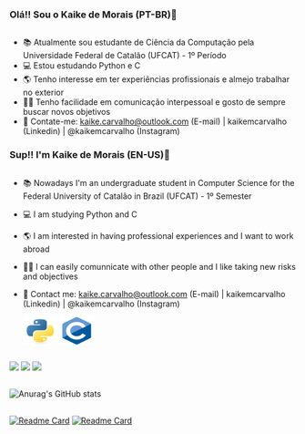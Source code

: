 ### Olá!! Sou o Kaike de Morais (PT-BR)👋

##
- 📚 Atualmente sou estudante de Ciência da Computação pela Universidade Federal de Catalão (UFCAT) - 1º Período
- 💻 Estou estudando Python e C
- 🌎 Tenho interesse em ter experiências profissionais e almejo trabalhar no exterior
- 🧑‍💻 Tenho facilidade em comunicação interpessoal e gosto de sempre buscar novos objetivos
- 💬 Contate-me: kaike.carvalho@outlook.com (E-mail) | kaikemcarvalho (Linkedin) | @kaikemcarvalho (Instagram) 

### Sup!! I'm Kaike de Morais (EN-US)👋

##
- 📚 Nowadays I'm an undergraduate student in Computer Science for the Federal University of Catalão in Brazil (UFCAT) - 1º Semester
- 💻 I am studying Python and C
- 🌎 I am interested in having professional experiences and I want to work abroad 
- 🧑‍💻 I can easily comunnicate with other people and I like taking new risks and objectives
- 💬 Contact me: kaike.carvalho@outlook.com (E-mail) | kaikemcarvalho (Linkedin) | @kaikemcarvalho (Instagram) 
 
  <img align="center" alt="Rafa-Python" height="50" width="60" src="https://raw.githubusercontent.com/devicons/devicon/master/icons/python/python-original.svg">
  <img align="center" alt="Rafa-C" height="50" width="60" src="https://raw.githubusercontent.com/devicons/devicon/master/icons/c/c-original.svg">

##
<div>
  <a href="https://instagram.com/kaikemcarvalho" target="_blank"><img src="https://img.shields.io/badge/-Instagram-%23E4405F?style=for-the-badge&logo=instagram&logoColor=white" target="_blank"></a>
  <a href = "mailto:kaike.carvalho@outlook.com"><img src="https://img.shields.io/badge/-Gmail-%23333?style=for-the-badge&logo=gmail&logoColor=white" target="_blank"></a>
  <a href="https://www.linkedin.com/in/kaikemcarvalho" target="_blank"><img src="https://img.shields.io/badge/-LinkedIn-%230077B5?style=for-the-badge&logo=linkedin&logoColor=white" target="_blank"></a> 
</div>

##
![Anurag's GitHub stats](https://github-readme-stats.vercel.app/api?username=kkademorais&show_icons=true&theme=dracula)

##
[![Readme Card](https://github-readme-stats.vercel.app/api/pin/?username=kkademorais&repo=projetos_python)](https://github.com/kkademorais/projetos_python)
[![Readme Card](https://github-readme-stats.vercel.app/api/pin/?username=kkademorais&repo=projetos_C)](https://github.com/kkademorais/projetos_C)
